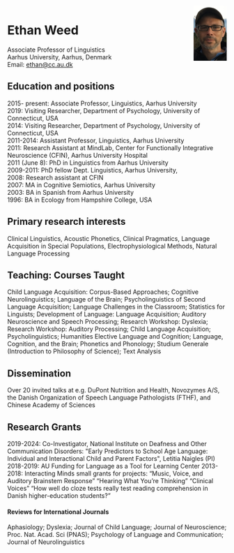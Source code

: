 <img style="float: right;" src="Ethan_Nepal.jpg" width="15%" height="15%">

# Ethan Weed

Associate Professor of Linguistics  
Aarhus University, Aarhus, Denmark  
Email: ethan@cc.au.dk


## Education and positions


2015- present: Associate Professor, Linguistics, Aarhus University  
2019: Visiting Researcher, Department of Psychology, University of Connecticut, USA  
2014: Visiting Researcher, Department of Psychology, University of Connecticut, USA  
2011-2014: Assistant Professor, Linguistics, Aarhus University  
2011: Research Assistant at MindLab, Center for Functionally Integrative Neuroscience (CFIN), Aarhus University Hospital  
2011 (June 8): PhD in Linguistics from Aarhus University  
2009-2011: PhD fellow Dept. Linguistics, Aarhus University,  
2008: Research assistant at CFIN  
2007: MA in Cognitive Semiotics, Aarhus University  
2003: BA in Spanish from Aarhus University  
1996: BA in Ecology from Hampshire College, USA

## Primary research interests

Clinical Linguistics, Acoustic Phonetics, Clinical Pragmatics, Language Acquisition in Special Populations, Electrophysiological Methods, Natural Language Processing



## Teaching: Courses Taught

Child Language Acquisition: Corpus-Based Approaches; Cognitive Neurolinguistics; Language of the Brain; Psycholinguistics of Second Language Acquisition; Language Challenges in the Classroom; Statistics for Linguists; Development of Language: Language Acquisition; Auditory Neuroscience and Speech Processing; Research Workshop: Dyslexia; Research Workshop: Auditory Processing; Child Language Acquisition; Psycholinguistics; Humanities Elective Language and Cognition; Language, Cognition, and the Brain; Phonetics and Phonology; Studium Generale (Introduction to Philosophy of Science); Text Analysis

## Dissemination

Over 20 invited talks at e.g. DuPont Nutrition and Health, Novozymes A/S, the Danish Organization of Speech Language Pathologists (FTHF), and Chinese Academy of Sciences

## Research Grants  
2019-2024: Co-Investigator, National Institute on Deafness and Other Communication Disorders: "Early Predictors to School Age Language: Individual and Interactional Child and Parent Factors", Letitia Naigles (PI)  
2018-2019: AU Funding for Language as a Tool for Learning Center
2013-2018: Interacting Minds small grants for projects: “Music, Voice, and Auditory Brainstem Response” “Hearing What You’re Thinking” “Clinical Voices” “How well do cloze tests really test reading comprehension in Danish higher-education students?”  


#### Reviews for International Journals  
Aphasiology; Dyslexia; Journal of Child Language; Journal of Neuroscience; Proc. Nat. Acad. Sci (PNAS); Psychology of Language and Communication; Journal of Neurolinguistics

